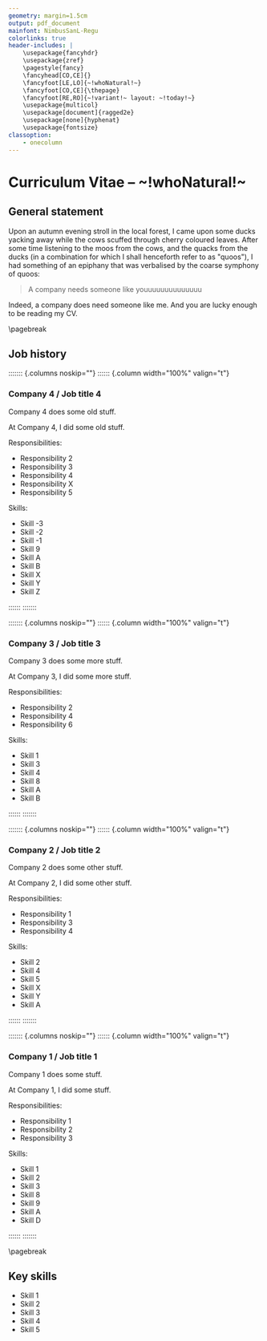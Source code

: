 ```yaml
---
geometry: margin=1.5cm
output: pdf_document
mainfont: NimbusSanL-Regu
colorlinks: true
header-includes: |
    \usepackage{fancyhdr}
    \usepackage{zref}
    \pagestyle{fancy}
    \fancyhead[CO,CE]{}
    \fancyfoot[LE,LO]{~!whoNatural!~}
    \fancyfoot[CO,CE]{\thepage}
    \fancyfoot[RE,RO]{~!variant!~ layout: ~!today!~}
    \usepackage{multicol}
    \usepackage[document]{ragged2e}
    \usepackage[none]{hyphenat}
    \usepackage{fontsize}
classoption:
    - onecolumn
---
```


# Curriculum Vitae – ~!whoNatural!~

## General statement

Upon an autumn evening stroll in the local forest, I came upon some ducks yacking away while the cows scuffed through cherry coloured leaves. After some time listening to the moos from the cows, and the quacks from the ducks (in a combination for which I shall henceforth refer to as "quoos"), I had something of an epiphany that was verbalised by the coarse symphony of quoos:

> A company needs someone like youuuuuuuuuuuuuu

Indeed, a company does need someone like me. And you are lucky enough to be reading my CV.
<!-- Insert a page break. -->
\pagebreak

## Job history
<!-- Begin a non-breaking block.  -->

::::::: {.columns noskip=""}
:::::: {.column width="100%" valign="t"}

### Company 4 / Job title 4

Company 4 does some old stuff.

At Company 4, I did some old stuff.

Responsibilities:


* Responsibility 2
* Responsibility 3
* Responsibility 4
* Responsibility X
* Responsibility 5

Skills:


* Skill -3
* Skill -2
* Skill -1
* Skill 9
* Skill A
* Skill B
* Skill X
* Skill Y
* Skill Z
<!-- End of non-breaking block. -->

::::::
:::::::
<!-- Begin a non-breaking block.  -->

::::::: {.columns noskip=""}
:::::: {.column width="100%" valign="t"}

### Company 3 / Job title 3

Company 3 does some more stuff.

At Company 3, I did some more stuff.

Responsibilities:


* Responsibility 2
* Responsibility 4
* Responsibility 6

Skills:


* Skill 1
* Skill 3
* Skill 4
* Skill 8
* Skill A
* Skill B
<!-- End of non-breaking block. -->

::::::
:::::::
<!-- Begin a non-breaking block.  -->

::::::: {.columns noskip=""}
:::::: {.column width="100%" valign="t"}

### Company 2 / Job title 2

Company 2 does some other stuff.

At Company 2, I did some other stuff.

Responsibilities:


* Responsibility 1
* Responsibility 3
* Responsibility 4

Skills:


* Skill 2
* Skill 4
* Skill 5
* Skill X
* Skill Y
* Skill A
<!-- End of non-breaking block. -->

::::::
:::::::
<!-- Begin a non-breaking block.  -->

::::::: {.columns noskip=""}
:::::: {.column width="100%" valign="t"}

### Company 1 / Job title 1

Company 1 does some stuff.

At Company 1, I did some stuff.

Responsibilities:


* Responsibility 1
* Responsibility 2
* Responsibility 3

Skills:


* Skill 1
* Skill 2
* Skill 3
* Skill 8
* Skill 9
* Skill A
* Skill D
<!-- End of non-breaking block. -->

::::::
:::::::
<!-- Insert a page break. -->
\pagebreak

## Key skills

* Skill 1
* Skill 2
* Skill 3
* Skill 4
* Skill 5
